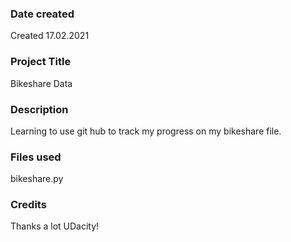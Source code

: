 ### Date created
Created 17.02.2021

### Project Title
Bikeshare Data

### Description
Learning to use git hub to track my progress on my bikeshare file.

### Files used
bikeshare.py

### Credits
Thanks a lot UDacity!